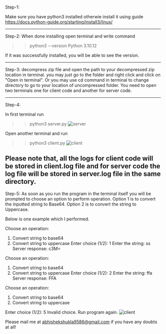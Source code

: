 Step-1:

Make sure you have python3 installed otherwie install it using guide https://docs.python-guide.org/starting/install3/linux/

-------------------------------------------------------------------------------------------

Step-2:
When done installing open terminal and write command 
>>python3 --version
Python 3.10.12

If it was successfully installed, you will be able to see the version.

-------------------------------------------------------------------------------------------

Step-3:
decompress zip file and open the path to your decompressed zip location in terminal.
you may just go to the folder and right click and click on "Open in terminal".
Or you may use cd command in terminal to change directory to go to your location of uncompressed folder.
You need to open two terminals one for client code and another for server code.

-------------------------------------------------------------------------------------------

Step-4:

In first terminal run 
>>python3 server.py
![server](https://github.com/user-attachments/assets/a954f5e8-2be0-43f1-b166-3f838d383551)


Open another terminal and run
>>python3 client.py
![client](https://github.com/user-attachments/assets/868a3a13-bfaf-4098-a243-0143d5132a07)


Please note that, all the logs for client code will be stored in client.log file and for server code the log file will be stored in server.log file in the same directory.
-------------------------------------------------------------------------------------------

Step-5:
As soon as you run the program in the terminal itself you will be prompted to choose an option to perform operation.
Option 1 is to convert the inputted string to Base64.
Option 2 is to convert the string to Uppercase.

Below is one example which I performed.

Choose an operation:
1. Convert string to base64
2. Convert string to uppercase
Enter choice (1/2): 1
Enter the string: ss
Server response: c3M=

Choose an operation:
1. Convert string to base64
2. Convert string to uppercase
Enter choice (1/2): 2
Enter the string: ffa
Server response: FFA

Choose an operation:
1. Convert string to base64
2. Convert string to uppercase


Enter choice (1/2): 5
Invalid choice. Run program again.
![client](https://github.com/user-attachments/assets/7fd16c31-70dc-4bd5-86ed-b21fe34410ec)




Please mail me at abhishekshukla9586@gmail.com if you have any doubts at all!
